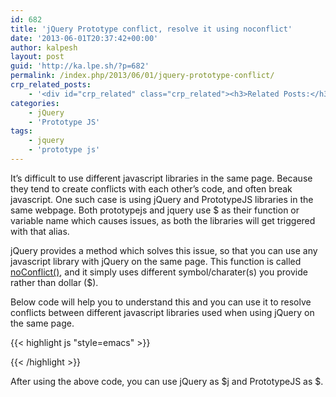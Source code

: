 ```yaml
---
id: 682
title: 'jQuery Prototype conflict, resolve it using noconflict'
date: '2013-06-01T20:37:42+00:00'
author: kalpesh
layout: post
guid: 'http://ka.lpe.sh/?p=682'
permalink: /index.php/2013/06/01/jquery-prototype-conflict/
crp_related_posts:
    - '<div id="crp_related" class="crp_related"><h3>Related Posts:</h3><ul><li><a href="http://ka.lpe.sh/2013/05/29/jquery-check-if-checkbox-is-checked/"     class="crp_title">jQuery check if checkbox is checked or not</a></li><li><a href="http://ka.lpe.sh/2013/05/29/jquery-redirect-page-with-javascript-alternative/"     class="crp_title">jQuery redirect page, with javascript alternative</a></li><li><a href="http://ka.lpe.sh/2013/02/25/magento-design-patterns/"     class="crp_title">Magento: Design Patterns</a></li><li><a href="http://ka.lpe.sh/2012/11/02/linux-bash-script-to-get-email-address-and-created-updated-expires-dates-of-domain-name/"     class="crp_title">Linux: Bash script to get email address and created/updated/expires dates of domain name</a></li><li><a href="http://ka.lpe.sh/2013/05/10/magento-add-attribute-to-customer/"     class="crp_title">Magento add attribute to customer</a></li></ul></div>'
categories:
    - jQuery
    - 'Prototype JS'
tags:
    - jquery
    - 'prototype js'
---
```


It’s difficult to use different javascript libraries in the same page. Because they tend to create conflicts with each other’s code, and often break javascript. One such case is using jQuery and PrototypeJS libraries in the same webpage. Both prototypejs and jquery use $ as their function or variable name which causes issues, as both the libraries will get triggered with that alias.

jQuery provides a method which solves this issue, so that you can use any javascript library with jQuery on the same page. This function is called [noConflict()](http://api.jquery.com/jQuery.noConflict/), and it simply uses different symbol/charater(s) you provide rather than dollar ($).

Below code will help you to understand this and you can use it to resolve conflicts between different javascript libraries used when using jQuery on the same page.

{{< highlight js "style=emacs" >}}<script src="prototype.js" type="text/javascript"></script>  
<script src="jquery.js" type="text/javascript"></script>  
<script type="text/javascript">
    var $j = jQuery.noConflict();
</script>{{< /highlight >}}

After using the above code, you can use jQuery as $j and PrototypeJS as $.
